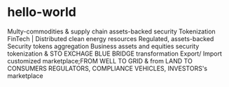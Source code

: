 # hello-world
Multy-commodities & supply chain assets-backed security Tokenization FinTech | Distributed clean energy resources
Regulated, assets-backed  Security tokens aggregation 
Business assets  and equities security tokenization & STO EXCHAGE BLUE BRIDGE transformation
Export/ Import customized marketplace;FROM WELL TO GRID & from LAND TO CONSUMERS
REGULATORS, COMPLIANCE VEHICLES, INVESTORS's marketplace
